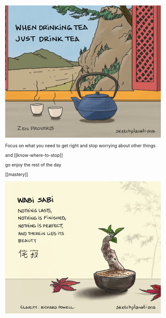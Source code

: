---
---

![](/static/img/just-do-one-thing.png)

Focus on what you need to get right and stop worrying about other things

and [[know-where-to-stop]]

go enjoy the rest of the day 

[[mastery]] 

![](/static/img/wabi-sabi.png)
